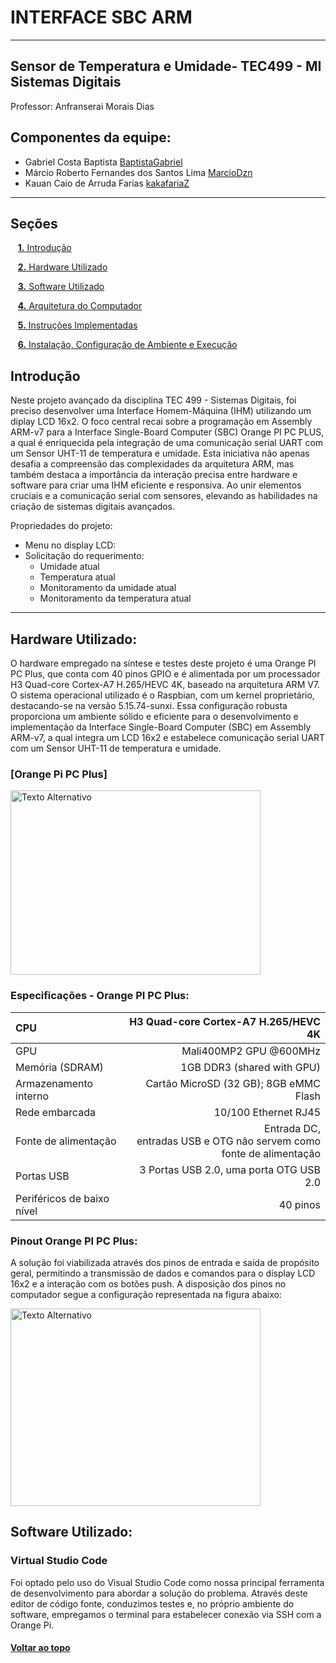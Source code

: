 <a id="top"></a>
# INTERFACE SBC ARM

* * *

## Sensor de Temperatura e Umidade- TEC499 - MI Sistemas Digitais

Professor: Anfranserai Morais Dias

## Componentes da equipe: 
- Gabriel Costa Baptista [BaptistaGabriel](https://github.com/BaptistaGabriel)
- Márcio Roberto Fernandes dos Santos Lima [MarcioDzn](https://github.com/MarcioDzn)
- Kauan Caio de Arruda Farias [kakafariaZ](https://github.com/kakafariaZ)

* * *

## Seções 

&nbsp;&nbsp;&nbsp;[**1.** Introdução](#introducao)

&nbsp;&nbsp;&nbsp;[**2.** Hardware Utilizado](#hardware_utilizado)

&nbsp;&nbsp;&nbsp;[**3.** Software Utilizado](#software_utilizado)

&nbsp;&nbsp;&nbsp;[**4.** Arquitetura do Computador](#arquitetura_computador)

&nbsp;&nbsp;&nbsp;[**5.** Instruções Implementadas](#instruções_implementadas)

&nbsp;&nbsp;&nbsp;[**6.** Instalação, Configuração de Ambiente e Execução](#instalacao_execucao)

<a id="introducao"></a>
## Introdução


Neste projeto avançado da disciplina TEC 499 - Sistemas Digitais, foi preciso desenvolver uma Interface Homem-Máquina (IHM) utilizando um diplay LCD 16x2. O foco central recai sobre a programação em Assembly ARM-v7 para a Interface Single-Board Computer (SBC) Orange PI PC PLUS, a qual é enriquecida pela integração de uma comunicação serial UART com um Sensor UHT-11 de temperatura e umidade. Esta iniciativa não apenas desafia a compreensão das complexidades da arquitetura ARM, mas também destaca a importância da interação precisa entre hardware e software para criar uma IHM eficiente e responsiva. Ao unir elementos cruciais e a comunicação serial com sensores, elevando as habilidades na criação de sistemas digitais avançados.

Propriedades do projeto:
  - Menu no display LCD:
  - Solicitação do requerimento:
    - Umidade atual
    - Temperatura atual
    - Monitoramento da umidade atual
    - Monitoramento da temperatura atual

* * *
<a id="hardware_utilizado"></a>
## Hardware Utilizado:
O hardware empregado na síntese e testes deste projeto é uma Orange PI PC Plus, que conta com 40 pinos GPIO e é alimentada por um processador H3 Quad-core Cortex-A7 H.265/HEVC 4K, baseado na arquitetura ARM V7. O sistema operacional utilizado é o Raspbian, com um kernel proprietário, destacando-se na versão 5.15.74-sunxi. Essa configuração robusta proporciona um ambiente sólido e eficiente para o desenvolvimento e implementação da Interface Single-Board Computer (SBC) em Assembly ARM-v7, a qual integra um LCD 16x2 e estabelece comunicação serial UART com um Sensor UHT-11 de temperatura e umidade.

### [Orange Pi PC Plus]
<img src="http://www.orangepi.org/img/img4/banner-PC-PLUS.jpg" alt="Texto Alternativo" width="400" height="295,2">
<!-- ![Orange PI PC Plus](http://www.orangepi.org/img/img4/banner-PC-PLUS.jpg) -->

### Especificações - Orange PI PC Plus:

| CPU | H3 Quad-core Cortex-A7 H.265/HEVC 4K   |
|:--- |                                   ---: |
| GPU |     Mali400MP2 GPU @600MHz             |
| Memória (SDRAM) |  1GB DDR3 (shared with GPU)|
| Armazenamento interno | Cartão MicroSD (32 GB); 8GB eMMC Flash|
| Rede embarcada | 10/100 Ethernet RJ45        |
| Fonte de alimentação | Entrada DC,<br>entradas USB e OTG não servem como fonte de alimentação | 
| Portas USB | 3 Portas USB 2.0, uma porta OTG USB 2.0 |
| Periféricos de baixo nível | 40 pinos        |

### Pinout Orange PI PC Plus:
A solução foi viabilizada através dos pinos de entrada e saída de propósito geral, permitindo a transmissão de dados e comandos para o display LCD 16x2 e a interação com os botões push. 
A disposição dos pinos no computador segue a configuração representada na figura abaixo:

<img src="http://www.orangepi.org/img/computersAndMmicrocontrollers/Pc-Plus/Rectangle%20741.png" alt="Texto Alternativo" width="400" height="316,333">
<!-- ![Disposição dos pinos Orange PI PC Plus](http://www.orangepi.org/img/computersAndMmicrocontrollers/Pc-Plus/Rectangle%20741.png) -->

<a id="software_utilizado"></a>
## Software Utilizado:
### Virtual Studio Code
Foi optado pelo uso do Visual Studio Code como nossa principal ferramenta de desenvolvimento para abordar a solução do problema. Através deste editor de código fonte, conduzimos testes e, no próprio ambiente do software, empregamos o terminal para estabelecer conexão via SSH com a Orange Pi.

#### [Voltar ao topo](#top)
